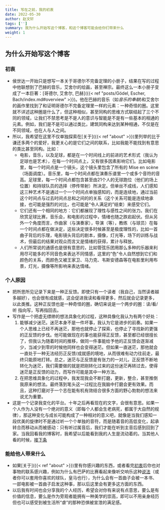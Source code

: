 ```yaml
---
title: 写在之前，我的初衷
date: 2022-05-30
author: 赵文轩
tags: ['']
summary: 我为什么开始写这个博客，和这个博客可能会给你们带来什么
weight: 1
---
```

## 为什么开始写这个博客
### 初衷
- 侯世达一开始只是想写一本关于哥德尔不完备定理的小册子，结果在写的过程中他联想到了巴赫的音乐，艾舍尔的绘画，甚至禅宗。最终这么一本小册子变成了一本巨著：[哥德尔, 艾舍尔, 巴赫]({{< ref "posts/Gödel, Escher, Bach/index.md#overview" >}})。他在巴赫的音乐（如*音乐的奉献*)和艾舍尔的画作里找到了和证明哥德尔不完备定理里一样的元素：一种奇怪的圈。这里就不详述这种圈是什么了，但这种相似，甚至同构的思维方式联结起了三个不同的领域，让我们不禁思考是不是人的意识与智能是不是有一些基本的相通的元素。例如，我们是不是可以通过类比，建筑同构来达到某种相通，不仅是在不同领域，也在人与人之间。
- 所以，我希望在这里不仅单独探索在[关于]({{< ref "about" >}})里列举的比于谦还多两个的爱好，我更关心的是它们之间的联系，比如我能不能找到有意思的类比甚至同构。比如：
    - 电影，音乐，以及足球，都是在一个时间线上的前进的艺术形式（我认为足球也是艺术），在每一个时间点上，又有很多因素影响它们。比如电影里，每一个时间点是一个镜头，这个镜头里包含了所有的 Mise en scène（场面调度）。音乐里，每一个时间点都在演奏乐谱里一个或多个音符的音高。足球里，每一个时间点都包含甚至由21个人的无球跑位（他们的场上位置）和持球队员的选择（停传带射）所决定。但单丝不成线，人们感知这三种艺术不是通过一个一个时间点单独感知的，而是连续地，通过当前这个时间点与过去时间点总和之间的的关系（这个关系可能是连续地承接，也可能是强烈的对比，也可能是“令人满足的”结束）来感受它们。
    - 它们还有一个相同的地方：它们都展现了理性与感性之间的张力。我们在欣赏足球比赛，音乐会，和电影的过程中，情绪也随之跌宕起伏。但从另外一个角度而言，作曲家（与演奏家），导演（等），教练（与球员）在每一个时间点都在做决定，这些决定很多时候甚至是极度理性的，比如一首曲子背后的乐理，电影镜头背后的剧本，摄像，灯光等，场下的训练与战术，但最后的结果对观众而言又是情绪的获得，累计与释放。
    - 人们所常说的通感也是很有意思的，比如管弦乐团用那么多种的乐器来利用尽可能多的不同音色来表达不同情感，这里的“色”令人自然想到它们和颜色的关系，而颜色又被王家卫、马力克、韦斯安德森等在电影里利用布景，灯光，摄像等所影响来表达情绪。
    
### 个人原因
- 把所思所见记录下来是一种正反馈。即使只有一个读者（我自己，当然读者越多越好），也会很有成就感，这会促进我读和看得更多，然后就会记录更多，以此类推。这种正反馈也是一种奇怪的圈，确切来说是一个两步的圈：读/看/听 指向写，写再指回去。
- 写作是一个把虚无缥缈的想法具象化的过程，这种具像化我认为有两个好处：
    1. 能够减少迷茫。迷茫本身不是一件坏事，我认为它是进步的前奏。如果一个人思维上已经不再迷茫，那他也就停止了探索，也停止了寻找新的更强的正反馈的步伐。他可能做现在的事也能获得正反馈，甚至都已经很擅长了，但我认为随着时间的推移，做同一件事能给予他的正反馈会逐渐减少，当减少到零的时候他同样也会变得迷茫。但如果一直迷茫，那他就会一直处于一种无法经历正反馈/成就感的境地，从而很难有动力往前走，最终只能原地打转。总之，迷茫与正反馈是有张力的一对儿，正反馈不断地转化为迷茫，我们需要做的就是把刚转化过来的这份迷茫再转过去，使得迷茫是正反馈的动力，而写作可能是其中一种方法。
    2. 在把思维具象化的过程中，我发现我会不断打磨，更新，整合，甚至推倒我原来的想法。最终落到笔头这一过程比在我脑中打磨会更有效果。而且，这种打磨对于一个志在能有机有效结合很多方面的野心勃勃的想法来说尤为重要。
- 这是一个记录我变化的平台。十年之后再看现在的文字，会很有意思。如果一个人作为人没有一个绝对的意义（即每个人都会生老病死，都属于大自然的规律），那这种变化与成长可能构成了一种相对的意义吧，就像是当我们感知一段优美的旋律时不是通过听一个个单独的音符，而是随着音的高低变化，起承转合而移动从而被感动：只有听过属音后，我们才能在听到主音后感到回到了家。当我回看我的博客时，我希望以后能看到我的人生是流动着的。当其他人看的时候，[接下条](#能给他人带来什么)

### 能给他人带来什么
- 如果[关于]({{< ref "about" >}})里有你感兴趣的东西，或者看完[初衷](#初衷)后你也对事物的联系感兴趣，例如为什么有巴萨的比赛看起来像听交响乐这种[说法](https://www.fcbarcelonanoticias.com/en/fc-barcelona/suarez-and-neymar-lead-the-symphony-of-the-barcelona-6-0_35220_102.html)（或者你可以套用你喜欢的球队，皇马也行），为什么会有一首曲子会被一本书、一部电影被一首曲子启发这种事，那以后这里会有更多这方面的东西。
- 以后我有时间也会分享我的个人经历，希望会对你有来说有点意思，要么是有价值的信息，要么是作为旁观者能拥有一种美学的崇高，即可以不用亲身经历但也可以感受到被生活所“虐”的那种恐惧被宣泄的满足感。
